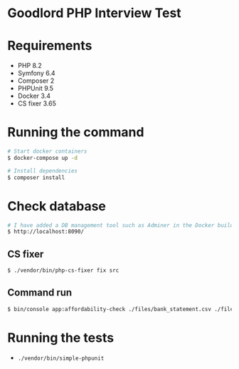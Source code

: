 # Goodlord PHP Interview Test

# Requirements

- PHP 8.2
- Symfony 6.4
- Composer 2
- PHPUnit 9.5
- Docker 3.4
- CS fixer 3.65

# Running the command

```bash
# Start docker containers
$ docker-compose up -d

# Install dependencies
$ composer install
```

# Check database
```bash
# I have added a DB management tool such as Adminer in the Docker build
$ http://localhost:8090/
```

## CS fixer

```bash
$ ./vendor/bin/php-cs-fixer fix src
```

## Command run

```bash
$ bin/console app:affordability-check ./files/bank_statement.csv ./files/properties.csv
```

# Running the tests

- `./vendor/bin/simple-phpunit`
